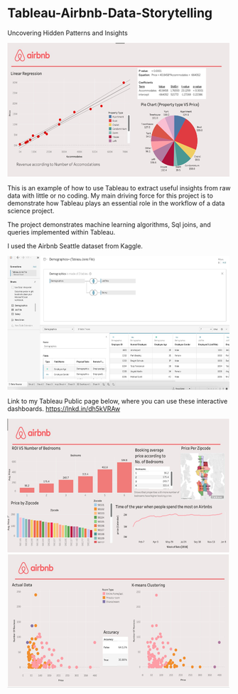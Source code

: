# Tableau-Airbnb-Data-Storytelling
Uncovering Hidden Patterns and Insights



<img src="images/im3.jpeg" width="500" height="300">


This is an example of how to use Tableau to extract useful insights from raw data with little or no coding. My main driving force for this project is to demonstrate how Tableau plays an essential role in the workflow of a data science project.
 
The project demonstrates machine learning algorithms, Sql joins, and queries implemented within Tableau.
 
I used the Airbnb Seattle dataset from Kaggle.


<img src="images/sql.jpeg" width="500" height="300">


Link to my Tableau Public page below, where you can use these interactive dashboards.
https://lnkd.in/dh5kVRAw

<img src="images/im1.jpeg" width="500" height="300">
<img src="images/im2.jpeg" width="500" height="300">



